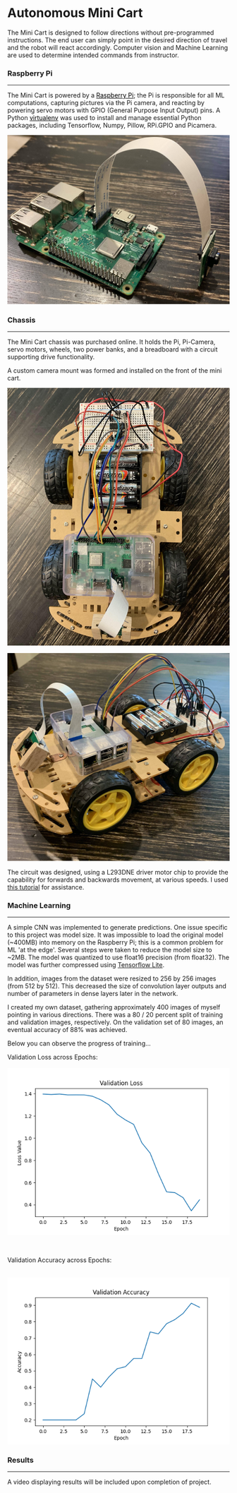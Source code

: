 <h1>Autonomous Mini Cart</h1>

The Mini Cart is designed to follow directions without pre-programmed instructions.
The end user can simply point in the desired direction of travel and the robot will
react accordingly. Computer vision and Machine Learning are used to determine
intended commands from instructor.

<h3>Raspberry Pi</h3>
<hr>

The Mini Cart is powered by a
<a href = "https://www.raspberrypi.org/" target = "_blank" style = "color: black">Raspberry Pi</a>; the Pi is
responsible for all ML computations, capturing pictures via the Pi camera, and reacting
by powering servo motors with GPIO (General Purpose Input Output) pins. A Python
<a href = "https://virtualenv.pypa.io/en/latest/" target = "_blank" style = "color: black">virtualenv</a>
was used to install and manage essential Python packages, including Tensorflow, Numpy,
Pillow, RPi.GPIO and Picamera.

![](images/pi.jpg)

<h3>Chassis</h3>
<hr>

The Mini Cart chassis was purchased online. It holds the Pi, Pi-Camera, servo motors,
wheels, two power banks, and a breadboard with a circuit supporting drive functionality.

A custom camera mount was formed and installed on the front of the mini cart.


![](images/auto-robot1.jpg)

![](images/auto-robot2.jpg)

The circuit was designed, using a L293DNE driver motor chip to provide the capability
for forwards and backwards movement, at various speeds. I used
<a href = "https://business.tutsplus.com/tutorials/controlling-dc-motors-using-python-with-a-raspberry-pi--cms-20051">
this tutorial</a> for assistance.

<h3>Machine Learning</h3>
<hr>

A simple CNN was implemented to generate predictions. One issue specific to this project
was model size. It was impossible to load the original model (~400MB) into memory on the
Raspberry Pi; this is a common problem for ML 'at the edge'. Several steps were taken to 
reduce the model size to ~2MB. The model was quantized to use float16 precision (from
float32). The model was further compressed using 
<a href = "https://www.tensorflow.org/lite" target = "_blank">Tensorflow Lite</a>. 

In addition, images from the dataset were resized to 256 by 256 images (from 512 by 512).
This decreased the size of convolution layer outputs and number of parameters in dense 
layers later in the network.

I created my own dataset, gathering approximately 400 images of myself pointing in 
various directions. There was a 80 / 20 percent split of training and validation images, 
respectively. On the validation set of 80 images, an eventual accuracy of 88% was 
achieved.

Below you can observe the progress of training...

Validation Loss across Epochs:<br><br>
![](trained_models/model_v2/val_loss.png)

<br>

Validation Accuracy across Epochs: <br><br>

![](trained_models/model_v2/val_sparse_categorical_accuracy.png)


<h3>Results</h3>
<hr>

A video displaying results will be included upon completion of project.